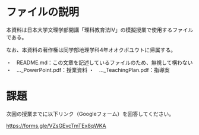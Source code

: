 # ファイルの説明

本資料は日本大学文理学部開講「理科教育法IV」の模擬授業で使用するファイルである。

なお、本資料の著作権は同学部地理学科4年オオクボユウトに帰属する。

・　README.md：この文章を記述しているファイルのため、無視して構わない
・　..._PowerPoint.pdf：授業資料
・　..._TeachingPlan.pdf：指導案

# 課題

次回の授業までに以下リンク（Googleフォーム）を回答してください。

https://forms.gle/VZsGEvcTmTEx8qWKA
